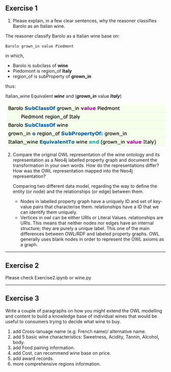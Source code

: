 ## Exercise 1
1. Please explain, in a few clear sentences, why the reasoner classifies Barolo as an Italian wine.

The reasoner classify Barolo as a Italian wine base on:

`Barolo grown_in value Piedmont`

in which,
* Barolo is subclass of **wine**
* Piedomont is region_of **Italy**
* region_of is subProperty of **grown_in**

thus:

Italian_wine Equivalent ***wine*** and (***grown_in*** value ***Italy***)

![Alt text](./resource/e1.png)


2.  Compare the original OWL representation of the wine ontology and its representation as a Neo4j labelled property graph and document the transformation in your own words. How do the representations differ? How was the OWL representation mapped into the Neo4j representation?

    Comparing two different data model, regarding the way to define the entity (or node) and the relationships (or edge) between them. 
    * Nodes in labelled property graph have a uniquely ID and set of key-value pairs that characterise them. relationships have a ID that we can identify them uniquely. 
    * Vertices in owl can be either URIs or Literal Values. relationships are URIs. This means that neither nodes nor edges have an internal structure; they are purely a unique label. This one of the main differences between OWL/RDF and labeled property graphs. OWL generally uses blank nodes in order to represent the OWL axioms as a graph.  
---
## Exercise 2
Please check Exercise2.ipynb or wine.py

---
## Exercise 3
Write a couple of paragraphs on how you might extend the OWL modelling and content to build a knowledge base of individual wines that would be useful to consumers trying to decide what wine to buy.

1. add Cross-lanuage name (e.g. French name)/ alternative name.
2. add 5 basic wine characteristics: Sweetness, Acidity, Tannin, Alcohol, body.
3. add Food pairing information.
4. add Cost, can recommend wine base on price.  
5. add award records.
6. more comprehensive regions information.
